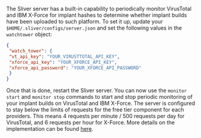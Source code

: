 The Sliver server has a built-in capability to periodically monitor VirusTotal and IBM X-Force for implant hashes to determine whether implant builds have been uploaded to such platform.
To set it up, update your `$HOME/.sliver/configs/server.json` and set the following values in the `watchtower` object:

```json
{
 "watch_tower": {
 "vt_api_key": "YOUR_VIRUSTTOTAL_API_KEY",
 "xforce_api_key": "YOUR_XFORCE_API_KEY",
 "xforce_api_password": "YOUR_XFORCE_API_PASSWORD"
 }
}
```

Once that is done, restart the Sliver server. You can now use the `monitor start` and `monitor stop` commands to start and stop periodic monitoring of your implant builds on VirusTotal and IBM X-Force.
The server is configured to stay below the limits of requests for the free tier component for each providers. This means 4 requests per minute / 500 requests per day for VirusTotal, and 6 requests per hour for X-Force. More details on the implementation can be found [here](https/github.com/lesnuages/snitch).
